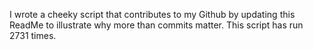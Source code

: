 I wrote a cheeky script that contributes to my Github by updating this ReadMe to illustrate why more than commits matter. This script has run 2731 times.